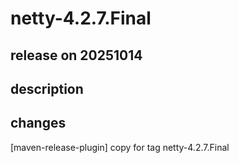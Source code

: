 # netty-4.2.7.Final

## release on 20251014
## description
## changes
[maven-release-plugin] copy for tag netty-4.2.7.Final

